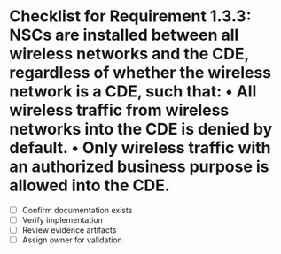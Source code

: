 # Checklist for Requirement 1.3.3: NSCs are installed between all wireless networks and the CDE, regardless of whether the wireless network is a CDE, such that: • All wireless traffic from wireless networks into the CDE is denied by default. • Only wireless traffic with an authorized business purpose is allowed into the CDE.

- [ ] Confirm documentation exists
- [ ] Verify implementation
- [ ] Review evidence artifacts
- [ ] Assign owner for validation
